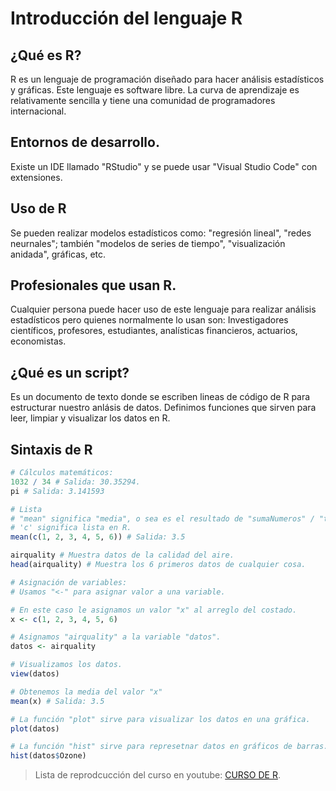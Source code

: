 # **Introducción del lenguaje R**

## ¿Qué es R?
R es un lenguaje de programación diseñado para hacer análisis estadísticos y gráficas. Este lenguaje es software libre.
La curva de aprendizaje es relativamente sencilla y tiene una comunidad de programadores internacional.

## Entornos de desarrollo.
Existe un IDE llamado "RStudio" y se puede usar "Visual Studio Code" con extensiones.

## Uso de R
Se pueden realizar modelos estadísticos como: "regresión lineal", "redes neurnales"; también "modelos de series de tiempo", "visualización anidada", gráficas, etc.

## Profesionales que usan R.
Cualquier persona puede hacer uso de este lenguaje para realizar análisis estadísticos pero quienes normalmente lo usan son: Investigadores científicos, profesores, estudiantes, analísticas financieros, actuarios, economistas.

## ¿Qué es un script?
Es un documento de texto donde se escriben lineas de código de R para estructurar nuestro anlásis de datos. Definimos funciones que sirven para leer, limpiar y visualizar los datos en R.

## Sintaxis de R
```R
# Cálculos matemáticos:
1032 / 34 # Salida: 30.35294.
pi # Salida: 3.141593

# Lista
# "mean" significa "media", o sea es el resultado de "sumaNumeros" / "totalNumeros".
# 'c' significa lista en R.
mean(c(1, 2, 3, 4, 5, 6)) # Salida: 3.5

airquality # Muestra datos de la calidad del aire.
head(airquality) # Muestra los 6 primeros datos de cualquier cosa.

# Asignación de variables:
# Usamos "<-" para asignar valor a una variable.

# En este caso le asignamos un valor "x" al arreglo del costado.
x <- c(1, 2, 3, 4, 5, 6)

# Asignamos "airquality" a la variable "datos".
datos <- airquality

# Visualizamos los datos.
view(datos)

# Obtenemos la media del valor "x"
mean(x) # Salida: 3.5

# La función "plot" sirve para visualizar los datos en una gráfica.
plot(datos)

# La función "hist" sirve para represetnar datos en gráficos de barras.
hist(datos$Ozone)
```

> Lista de reprodcucción del curso en youtube: [CURSO DE R](https://www.youtube.com/watch?v=k3tiNvTmug8&list=PLbDLkhJ5sFvCWFbP4tAFALHkNWNFo_FiL&index=1&ab_channel=RafaGonzalezGouveia).
